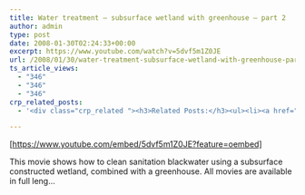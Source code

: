 ```yaml
---
title: Water treatment – subsurface wetland with greenhouse – part 2
author: admin
type: post
date: 2008-01-30T02:24:33+00:00
excerpt: https://www.youtube.com/watch?v=5dvf5m1Z0JE
url: /2008/01/30/water-treatment-subsurface-wetland-with-greenhouse-part-2/
ts_article_views:
  - "346"
  - "346"
  - "346"
crp_related_posts:
  - '<div class="crp_related "><h3>Related Posts:</h3><ul><li><a href="https://scdhub.org/2017/12/25/wastewater-treatment-and-biosolids-management/"    ><img src="https://scdhub.org/wp-content/uploads/2017/12/wastewater-treatment-and-biosoli-150x150.jpg" alt="Wastewater treatment and Biosolids management" title="Wastewater treatment and Biosolids management" width="150" height="150" class="crp_thumb crp_featured" /><span class="crp_title">Wastewater treatment and Biosolids management</span></a></li><li><a href="https://scdhub.org/2018/01/06/household-and-neighborhood-sanitation-infrastructures-excreta-wastewater-disposal-in-developing-countries/"    ><img src="https://scdhub.org/wp-content/plugins/contextual-related-posts/default.png" alt="Household and neighborhood Sanitation Infrastructures: Excreta, wastewater disposal in developing countries" title="Household and neighborhood Sanitation Infrastructures: Excreta, wastewater disposal in developing countries" width="150" height="150" class="crp_thumb crp_default" /><span class="crp_title">Household and neighborhood Sanitation&hellip;</span></a></li><li><a href="https://scdhub.org/2018/01/06/sanitation-in-emergencies/"    ><img src="https://scdhub.org/wp-content/plugins/contextual-related-posts/default.png" alt="Sanitation in Emergencies" title="Sanitation in Emergencies" width="150" height="150" class="crp_thumb crp_default" /><span class="crp_title">Sanitation in Emergencies</span></a></li><li><a href="https://scdhub.org/2017/07/30/nuclear-testing-footage-music-by-gigi-shibabaw-washintu/"    ><img src="https://scdhub.org/wp-content/uploads/2017/07/nuclear-testing-footage-music-by-gigi-shibabaw-washintu-150x150.jpg" alt="Cultuer- Music &#8211; Ethiopian (Music by Gigi Shibabaw-Washintu)" title="Cultuer- Music &#8211; Ethiopian (Music by Gigi Shibabaw-Washintu)" width="150" height="150" class="crp_thumb crp_featured" /><span class="crp_title">Cultuer- Music &#8211; Ethiopian (Music by Gigi&hellip;</span></a></li><li><a href="https://scdhub.org/2017/12/29/walking-in-sabinas-shoes-world-vision/"    ><img src="https://scdhub.org/wp-content/uploads/2017/12/walking-in-sabinas-shoes-world-v-150x150.jpg" alt="Walking in Sabinas Shoes &#8211; World Vision" title="Walking in Sabinas Shoes &#8211; World Vision" width="150" height="150" class="crp_thumb crp_featured" /><span class="crp_title">Walking in Sabinas Shoes &#8211; World Vision</span></a></li><li><a href="https://scdhub.org/2017/12/21/decentralised-sanitation-dewats-animation/"    ><img src="https://scdhub.org/wp-content/uploads/2017/12/Screen-Shot-2017-12-21-at-4.00.37-PM-150x150.png" alt="Decentralised Sanitation &#8211; DEWATS Animation" title="Decentralised Sanitation &#8211; DEWATS Animation" width="150" height="150" class="crp_thumb crp_featured" /><span class="crp_title">Decentralised Sanitation &#8211; DEWATS Animation</span></a></li></ul><div class="crp_clear"></div></div>'

---
```

[https://www.youtube.com/embed/5dvf5m1Z0JE?feature=oembed] 

This movie shows how to clean sanitation blackwater using a subsurface constructed wetland, combined with a greenhouse. All movies are available in full leng&#8230;